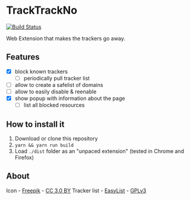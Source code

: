 # TrackTrackNo
[![Build Status](https://travis-ci.org/kdzwinel/TrackTrackNo.svg?branch=master)](https://travis-ci.org/kdzwinel/TrackTrackNo)

Web Extension that makes the trackers go away.

## Features
- [x] block known trackers
  - [ ] periodically pull tracker list
- [ ] allow to create a safelist of domains
- [ ] allow to easily disable & reenable
- [x] show popup with information about the page
  - [ ] list all blocked resources

## How to install it
1. Download or clone this repository
1. `yarn && yarn run build`
1. Load `./dist` folder as an "unpaced extension" (tested in Chrome and Firefox)

## About
Icon - [Freepik](http://www.freepik.com) - [CC 3.0 BY](http://creativecommons.org/licenses/by/3.0/)
Tracker list - [EasyList](https://easylist.to/) - [GPLv3](https://easylist.to/pages/licence.html)
